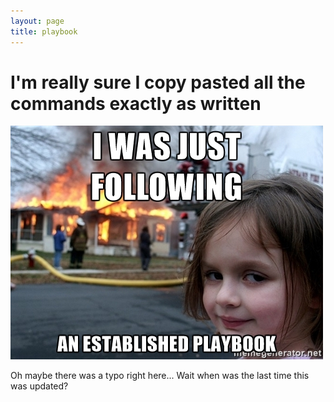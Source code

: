 ```yaml
---
layout: page
title: playbook
---
```


# I'm really sure I copy pasted all the commands exactly as written

![A scorchingly executed playbook][playbook]

Oh maybe there was a typo right here... Wait when was the last time this was updated?

[playbook]: ./playbook.jpg
